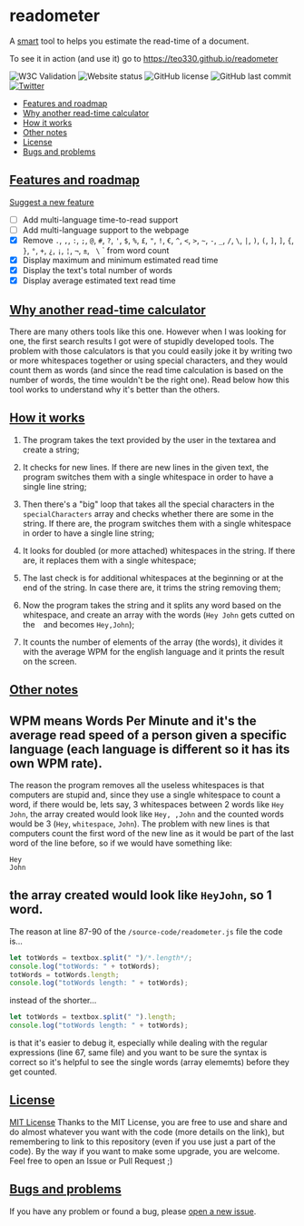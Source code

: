 # readometer
A [smart](#why-another-read-time-calculator) tool to helps you estimate the read-time of a document.

To see it in action (and use it) go to https://teo330.github.io/readometer

<img alt="W3C Validation" src="https://img.shields.io/w3c-validation/html?targetUrl=https%3A%2F%2Fteo330.github.io%2Freadometer"> <img alt="Website status" src="https://img.shields.io/website?down_color=critical&down_message=down&up_color=success&up_message=up&url=https%3A%2F%2Fteo330.github.io%2Freadometer"> <img alt="GitHub license" src="https://img.shields.io/github/license/teo330/readometer"> <img alt="GitHub last commit" src="https://img.shields.io/github/last-commit/teo330/readometer"> <a href="https://twitter.com/intent/tweet?text=Wow:&url=https%3A%2F%2Fgithub.com%2Fteo330%2Freadometer"><img alt="Twitter" src="https://img.shields.io/twitter/url?style=social&url=https%3A%2F%2Fgithub.com%2Fteo330%2Freadometer"></a>

* [Features and roadmap](#features-and-roadmap)
* [Why another read-time calculator](why-another-read-time-calculator)
* [How it works](#how-it-works)
* [Other notes](#other-notes)
* [License](#license)
* [Bugs and problems](#bugs-and-problems)

## [Features and roadmap](#features-and-roadmap)
[Suggest a new feature](https://github.com/teo330/readometer/issues/new)
- [ ] Add multi-language time-to-read support
- [ ] Add multi-language support to the webpage
- [x] Remove ` . `, ` , `, ` : `, ` ; `, ` @ `, ` # `, ` ? `, ` ' `, ` $ `, ` % `, ` £ `, ` " `, ` ! `, ` € `, ` ^ `, ` < `, ` > `, ` ~ `, ` - `, ` _ `, ` / `, ` \ `, ` | `, ` ) `, ` ( `, ` ] `, ` ] `, ` { `, ` } `, ` ° `, ` + `, ` ¿ `, ` ¡ `, ` ¦ `, ` ¬ `, ` ± `, ` \` ` from word count
- [x] Display maximum and minimum estimated read time
- [x] Display the text's total number of words
- [x] Display average estimated text read time

## [Why another read-time calculator](#why-another-read-time-calculator)
There are many others tools like this one.
However when I was looking for one, the first search results I got were of stupidly developed tools.
The problem with those calculators is that you could easily joke it by writing two or more whitespaces together or using special characters, and they would count them as words (and since the read time calculation is based on the number of words, the time wouldn't be the right one).
Read below how this tool works to understand why it's better than the others.

## [How it works](#how-it-works)
1. The program takes the text provided by the user in the textarea and create a string;

2. It checks for new lines. If there are new lines in the given text, the program switches them with a single whitespace in order to have a single line string;

3. Then there's a "big" loop that takes all the special characters in the `specialCharacters` array and checks whether there are some in the string. If there are, the program switches them with a single whitespace in order to have a single line string;

4. It looks for doubled (or more attached) whitespaces in the string. If there are, it replaces them with a single whitespace;

5. The last check is for additional whitespaces at the beginning or at the end of the string. In case there are, it trims the string removing them;

6. Now the program takes the string and it splits any word based on the whitespace, and create an array with the words (`Hey John` gets cutted on the ` ` and becomes `Hey,John`);

6. It counts the number of elements of the array (the words), it divides it with the average WPM for the english language and it prints the result on the screen.

## [Other notes](#other-notes)

WPM means Words Per Minute and it's the average read speed of a person given a specific language (each language is different so it has its own WPM rate).
---
The reason the program removes all the useless whitespaces is that computers are stupid and, since they use a single whitespace to count a word, if there would be, lets say, 3 whitespaces between 2 words like `Hey   John`, the array created would look like `Hey, ,John` and the counted words would be 3 (`Hey`, `whitespace`, `John`).
The problem with new lines is that computers count the first word of the new line as it would be part of the last word of the line before, so if we would have something like:
```
Hey
John
```
the array created would look like `HeyJohn`, so 1 word.
---
The reason at line 87-90 of the `/source-code/readometer.js` file the code is...
```javascript
let totWords = textbox.split(" ")/*.length*/;
console.log("totWords: " + totWords);
totWords = totWords.length;
console.log("totWords length: " + totWords);
```
instead of the shorter...
```javascript
let totWords = textbox.split(" ").length;
console.log("totWords length: " + totWords);
```
is that it's easier to debug it, especially while dealing with the regular expressions (line 67, same file) and you want to be sure the syntax is correct so it's helpful to see the single words (array elememts) before they get counted.

## [License](#license)
[MIT License](https://github.com/teo330/readometer/blob/master/LICENSE)
Thanks to the MIT License, you are free to use and share and do almost whatever you want with the code (more details on the link), but remembering to link to this repository (even if you use just a part of the code).
By the way if you want to make some upgrade, you are welcome. Feel free to open an Issue or Pull Request ;)

## [Bugs and problems](#bugs-and-problems)
If you have any problem or found a bug, please [open a new issue](https://github.com/teo330/readometer/issues/new).
